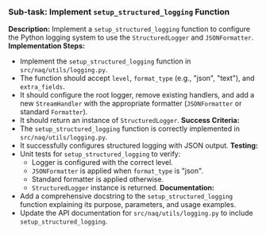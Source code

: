 ### Sub-task: Implement `setup_structured_logging` Function
**Description:** Implement a `setup_structured_logging` function to configure the Python logging system to use the `StructuredLogger` and `JSONFormatter`.
**Implementation Steps:**
- Implement the `setup_structured_logging` function in `src/naq/utils/logging.py`.
- The function should accept `level`, `format_type` (e.g., "json", "text"), and `extra_fields`.
- It should configure the root logger, remove existing handlers, and add a new `StreamHandler` with the appropriate formatter (`JSONFormatter` or standard `Formatter`).
- It should return an instance of `StructuredLogger`.
**Success Criteria:**
- The `setup_structured_logging` function is correctly implemented in `src/naq/utils/logging.py`.
- It successfully configures structured logging with JSON output.
**Testing:**
- Unit tests for `setup_structured_logging` to verify:
    - Logger is configured with the correct level.
    - `JSONFormatter` is applied when `format_type` is "json".
    - Standard formatter is applied otherwise.
    - `StructuredLogger` instance is returned.
**Documentation:**
- Add a comprehensive docstring to the `setup_structured_logging` function explaining its purpose, parameters, and usage examples.
- Update the API documentation for `src/naq/utils/logging.py` to include `setup_structured_logging`.